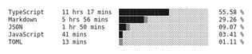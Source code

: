 <!--START_SECTION:waka-->

```txt
TypeScript     11 hrs 17 mins  ██████████████░░░░░░░░░░░   55.58 %
Markdown       5 hrs 56 mins   ███████▒░░░░░░░░░░░░░░░░░   29.26 %
JSON           1 hr 50 mins    ██▒░░░░░░░░░░░░░░░░░░░░░░   09.07 %
JavaScript     41 mins         █░░░░░░░░░░░░░░░░░░░░░░░░   03.41 %
TOML           13 mins         ▒░░░░░░░░░░░░░░░░░░░░░░░░   01.11 %
```

<!--END_SECTION:waka-->
